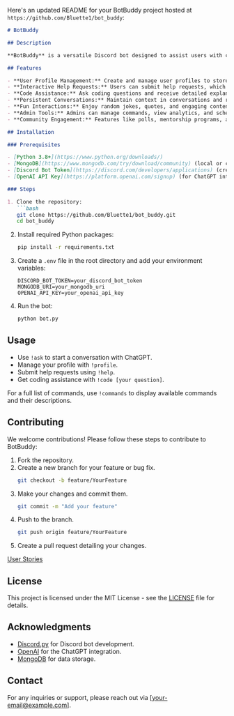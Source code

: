 Here's an updated README for your BotBuddy project hosted at `https://github.com/Bluette1/bot_buddy`:

```markdown
# BotBuddy

## Description

**BotBuddy** is a versatile Discord bot designed to assist users with coding inquiries, manage help requests, and foster engaging community interactions. Utilizing the capabilities of ChatGPT and MongoDB, BotBuddy can answer programming questions, maintain user profiles, and create a supportive environment for learning and collaboration.

## Features

- **User Profile Management:** Create and manage user profiles to store personal information and preferences.
- **Interactive Help Requests:** Users can submit help requests, which can be prioritized and tagged for better organization.
- **Code Assistance:** Ask coding questions and receive detailed explanations or code snippets from ChatGPT.
- **Persistent Conversations:** Maintain context in conversations and retrieve previous interactions seamlessly.
- **Fun Interactions:** Enjoy random jokes, quotes, and engaging content through simple commands.
- **Admin Tools:** Admins can manage commands, view analytics, and schedule community events.
- **Community Engagement:** Features like polls, mentorship programs, and user recognition to foster a vibrant community.

## Installation

### Prerequisites

- [Python 3.8+](https://www.python.org/downloads/)
- [MongoDB](https://www.mongodb.com/try/download/community) (local or cloud)
- [Discord Bot Token](https://discord.com/developers/applications) (create an application and get your bot token)
- [OpenAI API Key](https://platform.openai.com/signup) (for ChatGPT integration)

### Steps

1. Clone the repository:
   ```bash
   git clone https://github.com/Bluette1/bot_buddy.git
   cd bot_buddy
   ```

2. Install required Python packages:
   ```bash
   pip install -r requirements.txt
   ```

3. Create a `.env` file in the root directory and add your environment variables:
   ```env
   DISCORD_BOT_TOKEN=your_discord_bot_token
   MONGODB_URI=your_mongodb_uri
   OPENAI_API_KEY=your_openai_api_key
   ```

4. Run the bot:
   ```bash
   python bot.py
   ```

## Usage

- Use `!ask` to start a conversation with ChatGPT.
- Manage your profile with `!profile`.
- Submit help requests using `!help`.
- Get coding assistance with `!code [your question]`.

For a full list of commands, use `!commands` to display available commands and their descriptions.

## Contributing

We welcome contributions! Please follow these steps to contribute to BotBuddy:

1. Fork the repository.
2. Create a new branch for your feature or bug fix.
   ```bash
   git checkout -b feature/YourFeature
   ```
3. Make your changes and commit them.
   ```bash
   git commit -m "Add your feature"
   ```
4. Push to the branch.
   ```bash
   git push origin feature/YourFeature
   ```
5. Create a pull request detailing your changes.

[User Stories](https://www.notion.so/BotBuddy-117e6a4d98f28032a7bcdaa360823cfb?pvs=4)

## License

This project is licensed under the MIT License - see the [LICENSE](LICENSE) file for details.

## Acknowledgments

- [Discord.py](https://discordpy.readthedocs.io/en/stable/) for Discord bot development.
- [OpenAI](https://openai.com/) for the ChatGPT integration.
- [MongoDB](https://www.mongodb.com/) for data storage.

## Contact

For any inquiries or support, please reach out via [your-email@example.com].
```
